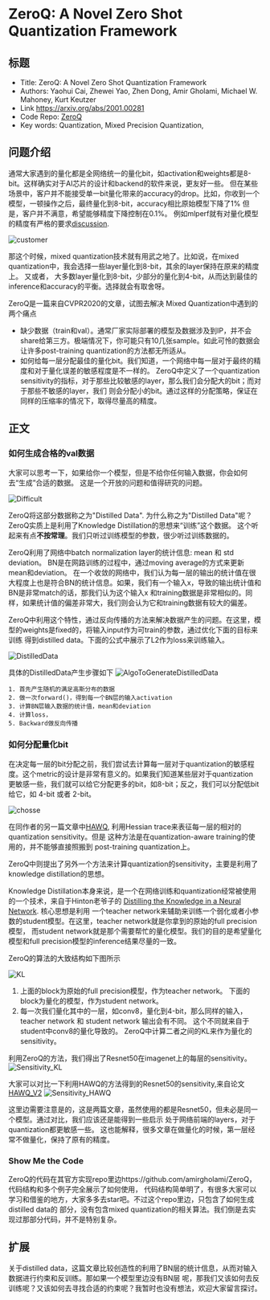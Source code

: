 # ZeroQ: A Novel Zero Shot Quantization Framework

## 标题
* Title: ZeroQ: A Novel Zero Shot Quantization Framework
* Authors: Yaohui Cai, Zhewei Yao, Zhen Dong, Amir Gholami, Michael W. Mahoney, Kurt Keutzer
* Link https://arxiv.org/abs/2001.00281
* Code Repo: [ZeroQ](https://github.com/amirgholami/ZeroQ)
* Key words: Quantization, Mixed Precision Quantization,

## 问题介绍

通常大家遇到的量化都是全网络统一的量化bit，如activation和weights都是8-bit。这样确实对于AI芯片的设计和backend的软件来说，更友好一些。
但在某些场景中，客户并不能接受单一bit量化带来的accuracy的drop。比如，你收到一个模型，一顿操作之后，最终量化到8-bit，accuracy相比原始模型下降了1%
但是，客户并不满意，希望能够精度下降控制在0.1%。 例如mlperf就有对量化模型的精度有严格的要求[discussion](https://github.com/mlcommons/inference_policies/issues/13).

![customer](./assets/customer.jpg)

那这个时候，mixed quantization技术就有用武之地了。比如说，在mixed quantization中，我会选择一些layer量化到8-bit，其余的layer保持在原来的精度上。 又或者，
大多数layer量化到8-bit，少部分的量化到4-bit，从而达到最佳的inference和accuracy的平衡。选择就会有取舍呀。

ZeroQ是一篇来自CVPR2020的文章，试图去解决 Mixed Quantization中遇到的两个痛点
* 缺少数据（train和val）。通常厂家实际部署的模型及数据涉及到IP，并不会share给第三方。极端情况下，你可能只有10几张sample。如此可怜的数据会让许多post-training quantization的方法都无所适从。
* 如何给每一层分配最佳的量化bit。我们知道，一个网络中每一层对于最终的精度和对于量化误差的敏感程度是不一样的。
ZeroQ中定义了一个quantization sensitivity的指标，对于那些比较敏感的layer，那么我们会分配大的bit；而对于那些不敏感的layer，我们
则会分配小的bit。通过这样的分配策略，保证在同样的压缩率的情况下，取得尽量高的精度。


## 正文

### 如何生成合格的val数据

大家可以思考一下，如果给你一个模型，但是不给你任何输入数据，你会如何去“生成”合适的数据。 这是一个开放的问题和值得研究的问题。

![Difficult](./assets/IMG_4040.JPG)

ZeroQ将这部分数据称之为"Distilled Data". 为什么称之为"Distilled Data"呢？ ZeroQ实质上是利用了Knowledge Distillation的思想来“训练”这个数据。
这个听起来有点**不按常理**。我们只听过训练模型的参数，很少听过训练数据的。


ZeroQ利用了网络中batch normalization layer的统计信息: mean 和 std deviation。 BN是在网路训练的过程中，通过moving average的方式来更新mean和deviation。
在一个收敛的网络中，我们认为每一层的输出的统计值在很大程度上也是符合BN的统计信息。如果，我们有一个输入x，导致的输出统计值和BN是非常match的话，那我们认为这个输入x
和training数据是非常相似的。同样，如果统计值的偏差非常大，我们则会认为它和training数据有较大的偏差。

ZeroQ中利用这个特性，通过反向传播的方法来解决数据产生的问题。在这里，模型的weights是fixed的，将输入input作为可train的参数，通过优化下面的目标来训练
得到distilled data。下面的公式中展示了L2作为loss来训练输入。

![DistilledData](./assets/DistilledData.PNG)

具体的DistilledData产生步骤如下
![AlgoToGenerateDistilledData](./assets/AlgoGenerateDistilledData.PNG)
```commandline
1. 首先产生随机的满足高斯分布的数据
2. 做一次forward()，得到每一个BN层的输入activation
3. 计算BN层输入数据的统计值，mean和deviation
4. 计算loss，
5. Backward做反向传播
```

### 如何分配量化bit

在决定每一层的bit分配之前，我们尝试去计算每一层对于quantization的敏感程度。这个metric的设计是非常有意义的。如果我们知道某些层对于quantization
更敏感一些，我们就可以给它分配更多的bit，如8-bit；反之，我们可以分配低bit给它，如 4-bit 或者 2-bit。

![chosse](./assets/unnamed.jpg)

在同作者的另一篇文章中[HAWQ](https://arxiv.org/pdf/1905.03696.pdf), 利用Hessian trace来表征每一层的相对的quantization sensitivity。但是
这种方法是在quantization-aware training的使用的，并不能够直接照搬到 post-training quantization上。

ZeroQ中则提出了另外一个方法来计算quantization的sensitivity，主要是利用了knowledge distillation的思想。

Knowledge Distillation本身来说，是一个在网络训练和quantization经常被使用的一个技术，来自于Hinton老爷子的
[Distilling the Knowledge in a Neural Network](https://arxiv.org/abs/1503.02531).  核心思想是利用
一个teacher network来辅助来训练一个弱化或者小参数的student模型。在这里，teacher network就是你拿到的原始的full precision模型，
而student network就是那个需要帮忙的量化模型。我们的目的是希望量化模型和full precision模型的inference结果尽量的一致。

ZeroQ的算法的大致结构如下图所示

![KL](./assets/KL.PNG)

1. 上面的block为原始的full precision模型，作为teacher network。 下面的block为量化的模型，作为student network。
2. 每一次我们量化其中的一层，如conv8，量化到4-bit，那么同样的输入，teacher network 和 student network 输出会有不同。
这个不同就来自于student中conv8的量化导致的。 ZeroQ中计算二者之间的KL来作为量化的sensitivity。

利用ZeroQ的方法，我们得出了Resnet50在imagenet上的每层的sensitivity。
![Sensitivity_KL](./assets/Sensitivity_KL.PNG)

大家可以对比一下利用HAWQ的方法得到的Resnet50的sensitivity,来自论文[HAWQ_V2](https://arxiv.org/pdf/1911.03852.pdf)
![Sensitivity_HAWQ](./assets/Sensitivity_HAWQV2.PNG)

这里边需要注意是的，这是两篇文章，虽然使用的都是Resnet50，但未必是同一个模型。通过对比，我们应该还是能得到一些启示
处于网络前端的layers，对于quantization都更敏感一些。 这也能解释，很多文章在做量化的时候，第一层经常不做量化，保持了原有的精度。


### Show Me the Code
ZeroQ的代码在其官方实现repo里边https://github.com/amirgholami/ZeroQ， 代码结构和多个例子完全展示了如何使用，
代码结构简单明了，有很多大家可以学习和借鉴的地方，大家多多去star吧。不过这个repo里边，只包含了如何生成distilled data的
部分，没有包含mixed quantization的相关算法。我们倒是去实现过那部分代码，并不是特别复杂。

## 扩展
关于distilled data，这篇文章比较创造性的利用了BN层的统计信息，从而对输入数据进行约束和反训练。那如果一个模型里边没有BN层
呢，那我们又该如何去反训练呢？又该如何去寻找合适的约束呢？我暂时也没有想法，欢迎大家留言探讨。







